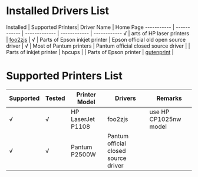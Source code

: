 # Installed Drivers List

Installed | Supported Printers| Driver Name  | Home Page
----------- | ------------ | ------------- | ------------ | ------------
√ | arts of HP laser printers | [foo2zjs](http://foo2zjs.rkkda.com/) | 
√ | Parts of Epson inkjet printer | Epson official old open source driver | 
√ | Most of Pantum printers | Pantum official closed source driver | 
 | Parts of inkjet printer | hpcups | 
 | Parts of Epson printer | [gutenprint](http://gimp-print.sourceforge.net/) | 

# Supported Printers List

Supported | Tested | Printer Model | Drivers | Remarks
----------- | ----------- | ------------ | ------------- | ------------
√ | √ | HP LaserJet P1108 | foo2zjs | use HP CP1025nw model
√ | √ |  Pantum P2500W | Pantum official closed source driver | 
